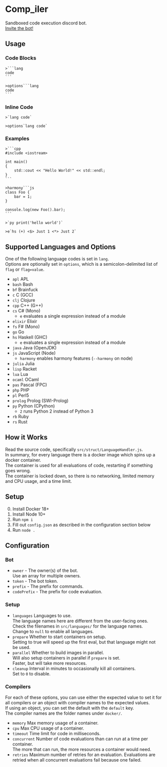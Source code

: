 # Comp_iler

Sandboxed code execution discord bot.  
[Invite the bot!](https://discordapp.com/oauth2/authorize?client_id=555066722969714728&scope=bot)  

## Usage

### Code Blocks

````
>```lang
code
```
````

````
>options```lang
code
```
````

### Inline Code

```
>`lang code`
```

```
>options`lang code`
```

### Examples

````
>```cpp
#include <iostream>

int main()
{
    std::cout << "Hello World!" << std::endl;
}
```
````

````
>harmony```js
class Foo {
    bar = 1;
}

console.log(new Foo().bar);
```
````

```
>`py print('hello world')`
```

```
>e`hs (+) <$> Just 1 <*> Just 2`
```

## Supported Languages and Options

One of the following language codes is set in `lang`.  
Options are optionally set in `options`, which is a semicolon-delimited list of `flag` or `flag=value`. 

- `apl` APL
- `bash` Bash
- `bf` Brainfuck
- `c` C (GCC)
- `clj` Clojure
- `cpp` C++ (G++)
- `cs` C# (Mono)
    - `e` evaluates a single expression instead of a module
- `elixir` Elixir
- `fs` F# (Mono)
- `go` Go
- `hs` Haskell (GHC)
    - `e` evaluates a single expression instead of a module
- `java` Java (OpenJDK)
- `js` JavaScript (Node)
    - `harmony` enables harmony features (`--harmony` on node)
- `julia` Julia
- `lisp` Racket
- `lua` Lua
- `ocaml` OCaml
- `pas` Pascal (FPC)
- `php` PHP
- `pl` Perl5
- `prolog` Prolog (SWI-Prolog)
- `py` Python (CPython)
    - `2` runs Python 2 instead of Python 3
- `rb` Ruby
- `rs` Rust

## How it Works

Read the source code, specifically `src/struct/LanguageHandler.js`.  
In summary, for every language there is a docker image which spins up a docker container.  
The container is used for all evaluations of code, restarting if something goes wrong.  
The container is locked down, so there is no networking, limited memory and CPU usage, and a time limit.  

## Setup

0. Install Docker 18+
0. Install Node 10+
0. Run `npm i`
0. Fill out `config.json` as described in the configuration section below
0. Run `node .`

## Configuration

### Bot

- `owner` - The owner(s) of the bot.  
    Use an array for multiple owners.
- `token` - The bot token.  
- `prefix` - The prefix for commands.  
- `codePrefix` - The prefix for code evaluation.  

### Setup

- `languages` Languages to use.  
    The language names here are different from the user-facing ones.  
    Check the filenames in `src/languages/` for the language names.  
    Change to `null` to enable all languages.  
- `prepare` Whether to start containers on setup.  
    Setting to true will speed up the first eval, but that language might not be used.  
- `parallel` Whether to build images in parallel.  
    Will also setup containers in parallel if `prepare` is set.  
    Faster, but will take more resources.  
- `cleanup` Interval in minutes to occasionally kill all containers.  
    Set to `0` to disable.  

### Compilers

For each of these options, you can use either the expected value to set it for all compilers or an object with compiler names to the expected values.  
If using an object, you can set the default with the `default` key.  
The compiler names are the folder names under `docker/`.  

- `memory` Max memory usage of a container.  
- `cpu` Max CPU usage of a container.  
- `timeout` Time limit for code in milliseconds.  
- `concurrent` Number of code evaluations than can run at a time per container.  
    The more that can run, the more resources a container would need.   
- `retries` Maximum number of retries for an evaluation.
    Evaluations are retried when all concurrent evaluations fail because one failed.
